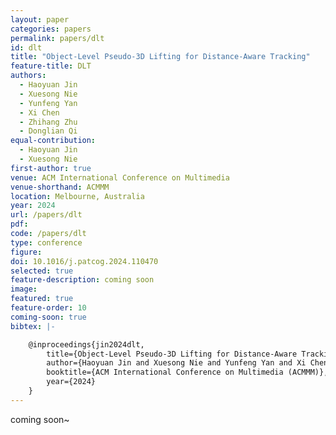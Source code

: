 ```yaml
---
layout: paper
categories: papers
permalink: papers/dlt
id: dlt
title: "Object-Level Pseudo-3D Lifting for Distance-Aware Tracking"
feature-title: DLT
authors: 
  - Haoyuan Jin
  - Xuesong Nie
  - Yunfeng Yan
  - Xi Chen
  - Zhihang Zhu
  - Donglian Qi
equal-contribution:
  - Haoyuan Jin
  - Xuesong Nie
first-author: true
venue: ACM International Conference on Multimedia
venue-shorthand: ACMMM
location: Melbourne, Australia
year: 2024
url: /papers/dlt
pdf: 
code: /papers/dlt
type: conference
figure: 
doi: 10.1016/j.patcog.2024.110470
selected: true
feature-description: coming soon
image: 
featured: true
feature-order: 10
coming-soon: true
bibtex: |-

    @inproceedings{jin2024dlt,
        title={Object-Level Pseudo-3D Lifting for Distance-Aware Tracking},
        author={Haoyuan Jin and Xuesong Nie and Yunfeng Yan and Xi Chen and Zhihang Zhu and Donglian Qi},
        booktitle={ACM International Conference on Multimedia (ACMMM)},
        year={2024}
    }
---
```


coming soon~